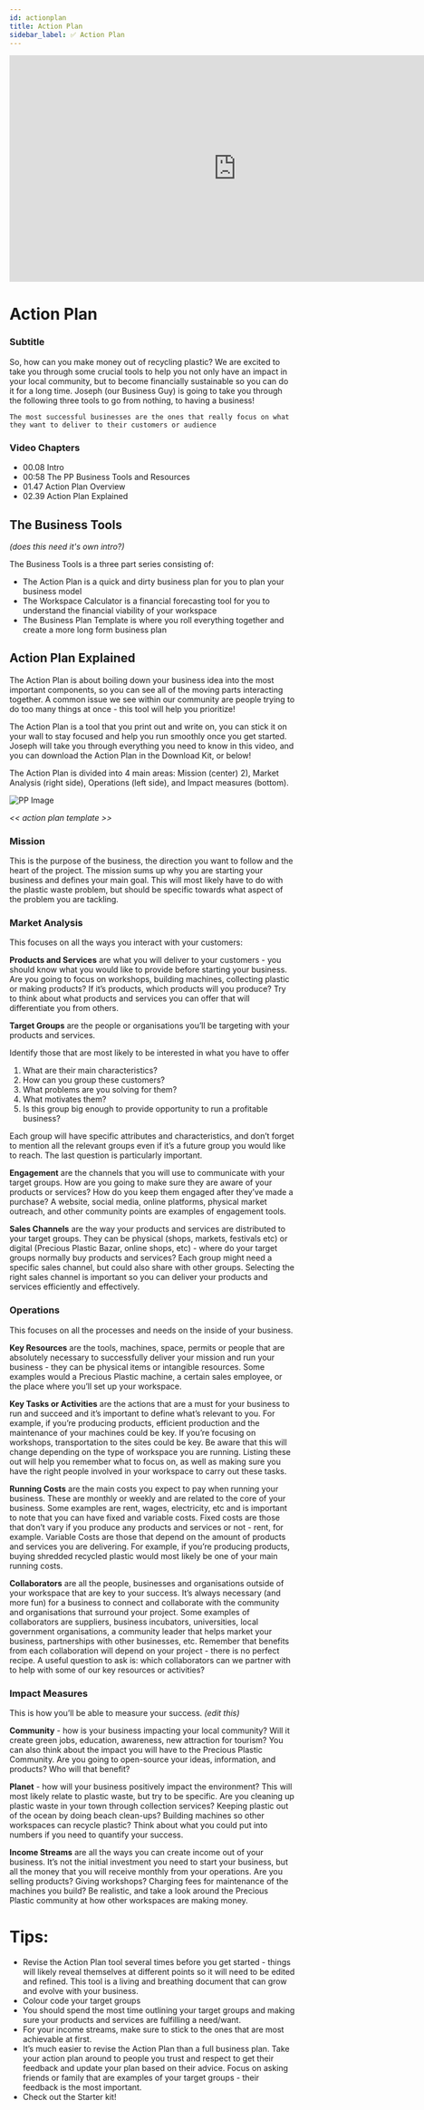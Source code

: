 ```yaml
---
id: actionplan
title: Action Plan
sidebar_label: ✅ Action Plan
---
```


<div class="videocontainer">
  <iframe width="800" height="400" src="https://www.youtube.com/embed/NpEaa2P7qZI" frameborder="0" allow="accelerometer; autoplay; encrypted-media; gyroscope; picture-in-picture" allowfullscreen></iframe>
</div>

<style>
:root {
  --highlight: #f7b77b;
  --hover: #f7b77b;
}
</style>

# Action Plan


<div class="videoChapters">
<div class="videoChaptersMain">

### Subtitle

So, how can you make money out of recycling plastic? We are excited to take you through some crucial tools to help you not only have an impact in your local community, but to become financially sustainable so you can do it for a long time. Joseph (our Business Guy) is going to take you through the following three tools to go from nothing, to having a business!

`The most successful businesses are the ones that really focus on what they want to deliver to their customers or audience`

</div>
<div class="videoChaptersSidebar">

### Video Chapters

- 00.08 Intro
- 00:58 The PP Business Tools and Resources
- 01.47 Action Plan Overview
- 02.39 Action Plan Explained

</div>
</div>

## The Business Tools

*(does this need it's own intro?)*

The Business Tools is a three part series consisting of:

- The Action Plan is a quick and dirty business plan for you to plan your business model
- The Workspace Calculator is a financial forecasting tool for you to understand the financial viability of your workspace
- The Business Plan Template is where you roll everything together and create a more long form business plan


## Action Plan Explained

The Action Plan is about boiling down your business idea into the most important components, so you can see all of the moving parts interacting together. A common issue we see within our community are people trying to do too many things at once - this tool will help you prioritize!

The Action Plan is a tool that you print out and write on, you can stick it on your wall to stay focused and help you run smoothly once you get started. Joseph will take you through everything you need to know in this video, and you can download the Action Plan in the Download Kit, or below!

The Action Plan is divided into 4 main areas: Mission (center) 2),  Market Analysis (right side), Operations (left side), and Impact measures (bottom).

![PP Image](assets/ppimage.jpg)

*<< action plan template >>*


### Mission

This is the purpose of the business, the direction you want to follow and the heart of the project. The mission sums up why you are starting your business and defines your main goal. This will most likely have to do with the plastic waste problem, but should be specific towards what aspect of the problem you are tackling.

### Market Analysis

This focuses on all the ways you interact with your customers:

<b>Products and Services</b> are what you will deliver to your customers - you should know what you would like to provide before starting your business. Are you going to focus on workshops, building machines, collecting plastic or making products? If it’s products, which products will you produce? Try to think about what products and services you can offer that will differentiate you from others.

<b>Target Groups</b> are the people or organisations you’ll be targeting with your products and services.

Identify those that are most likely to be interested in what you have to offer
1. What are their main characteristics?
2. How can you group these customers?
3. What problems are you solving for them?
4. What motivates them?
5. Is this group big enough to provide opportunity to run a profitable business?

Each group will have specific attributes and characteristics, and don’t forget to mention all the relevant groups even if it’s a future group you would like to reach. The last question is particularly important.

<b>Engagement</b> are the channels that you will use to communicate with your target groups. How are you going to make sure they are aware of your products or services? How do you keep them engaged after they’ve made a purchase?  A website, social media, online platforms, physical market outreach, and other community points are examples of engagement tools.

<b>Sales Channels</b> are the way your products and services are distributed to your target groups. They can be physical (shops, markets, festivals etc) or digital (Precious Plastic Bazar, online shops, etc) - where do your target groups normally buy products and services? Each group might need a specific sales channel, but could also share with other groups. Selecting the right sales channel is important so you can deliver your products and services efficiently and effectively.

### Operations

This focuses on all the processes and needs on the inside of your business.

<b>Key Resources</b> are the tools, machines, space, permits or people that are absolutely necessary to successfully deliver your mission and run your business - they can be physical items or intangible resources. Some examples would a Precious Plastic machine, a certain sales employee, or the place where you’ll set up your workspace.

<b>Key Tasks or Activities</b> are the actions that are a must for your business to run and succeed and it’s important to define what’s relevant to you. For example, if you’re producing products, efficient production and the maintenance of your machines could be key. If you’re focusing on workshops, transportation to the sites could be key.  Be aware that this will change depending on the type of workspace you are running. Listing these out will help you remember what to focus on, as well as making sure you have the right people involved in your workspace to carry out these tasks.

<b>Running Costs</b> are the main costs you expect to pay when running your business. These are monthly or weekly and are related to the core of your business. Some examples are rent, wages, electricity, etc and is important to note that you can have fixed and variable costs. Fixed costs are those that don’t vary if you produce any products and services or not - rent, for example. Variable Costs are those that depend on the amount of products and services you are delivering. For example, if you’re producing products, buying shredded recycled plastic would most likely be one of your main running costs.

<b>Collaborators</b> are all the people, businesses and organisations outside of your workspace that are key to your success. It’s always necessary (and more fun) for a business to connect and collaborate with the community and organisations that surround your project. Some examples of collaborators are suppliers, business incubators, universities, local government organisations, a community leader that helps market your business, partnerships with other businesses, etc. Remember that benefits from each collaboration will depend on your project - there is no perfect recipe. A useful question to ask is: which collaborators can we partner with to help with some of our key resources or activities?

### Impact Measures

This is how you’ll be able to measure your success. *(edit this)*

<b>Community</b> - how is your business impacting your local community? Will it create green jobs, education, awareness, new attraction for tourism? You can also think about the impact you will have to the Precious Plastic Community. Are you going to open-source your ideas, information, and products? Who will that benefit?

<b>Planet</b> - how will your business positively impact the environment? This will most likely relate to plastic waste, but try to be specific. Are you cleaning up plastic waste in your town through collection services? Keeping plastic out of the ocean by doing beach clean-ups? Building machines so other workspaces can recycle plastic? Think about what you could put into numbers if you need to quantify your success.

<b>Income Streams</b> are all the ways you can create income out of your business. It’s not the initial investment you need to start your business, but all the money that you will receive monthly from your operations. Are you selling products? Giving workshops? Charging fees for maintenance of the machines you build? Be realistic, and take a look around the Precious Plastic community at how other workspaces are making money.

# Tips:

- Revise the Action Plan tool several times before you get started - things will likely reveal themselves at different points so it will need to be edited and refined. This tool is a living and breathing document that can grow and evolve with your business.
- Colour code your target groups
- You should spend the most time outlining your target groups and making sure your products and services are fulfilling a need/want.
- For your income streams, make sure to stick to the ones that are most achievable at first.
- It’s much easier to revise the Action Plan than a full business plan. Take your action plan around to people you trust and respect to get their feedback and update your plan based on their advice. Focus on asking friends or family that are examples of your target groups - their feedback is the most important.
- Check out the Starter kit!



